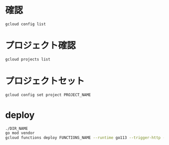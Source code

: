 # 確認
```
gcloud config list
```

# プロジェクト確認
```bash
gcloud projects list
```

# プロジェクトセット
```bash
gcloud config set project PROJECT_NAME
```

# deploy

```bash
./DIR_NAME
go mod vendor
gcloud functions deploy FUNCTIONS_NAME --runtime go113 --trigger-http --allow-unauthenticatedgcloud functions deploy FUNCTIONS_NAME --runtime go113 --trigger-http --allow-unauthenticated
```